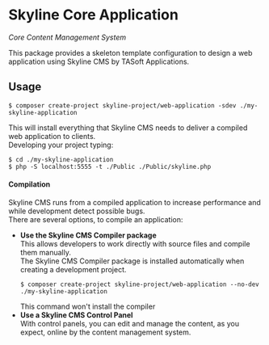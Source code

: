 # Skyline Core Application
_Core Content Management System_

This package provides a skeleton template configuration to design a web application using Skyline CMS by TASoft Applications.
## Usage
````bin
$ composer create-project skyline-project/web-application -sdev ./my-skyline-application
````

This will install everything that Skyline CMS needs to deliver a compiled web application to clients.  
Developing your project typing:
````bin
$ cd ./my-skyline-application
$ php -S localhost:5555 -t ./Public ./Public/skyline.php
````

#### Compilation
Skyline CMS runs from a compiled application to increase performance and while development detect possible bugs.  
There are several options, to compile an application:
- **Use the Skyline CMS Compiler package**  
    This allows developers to work directly with source files and compile them manually.  
    The Skyline CMS Compiler package is installed automatically when creating a development project.
    ````bin
    $ composer create-project skyline-project/web-application --no-dev ./my-skyline-application
    ````
    This command won't install the compiler
- **Use a Skyline CMS Control Panel**  
    With control panels, you can edit and manage the content, as you expect, online by the content management system.
    